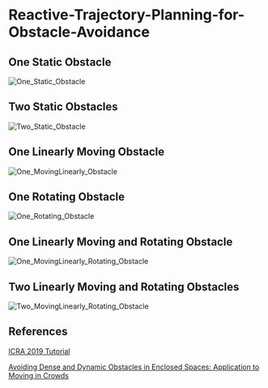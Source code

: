 # Reactive-Trajectory-Planning-for-Obstacle-Avoidance

## One Static Obstacle
![One_Static_Obstacle](https://user-images.githubusercontent.com/77897560/175845713-4a01e0b9-5b05-4a4b-9f8a-d0c9026800d1.gif)

## Two Static Obstacles
![Two_Static_Obstacle](https://user-images.githubusercontent.com/77897560/175845765-1041aed9-a6bf-4e05-856b-e43c734790d5.gif)

## One Linearly Moving Obstacle
![One_MovingLinearly_Obstacle](https://user-images.githubusercontent.com/77897560/175845859-d422f1fe-ce10-4917-931b-79ad71e22925.gif)

## One Rotating Obstacle
![One_Rotating_Obstacle](https://user-images.githubusercontent.com/77897560/175845908-649ea78a-a20c-4183-8e49-d397a5a7ba45.gif)

## One Linearly Moving and Rotating Obstacle
![One_MovingLinearly_Rotating_Obstacle](https://user-images.githubusercontent.com/77897560/175845982-07254199-d1a9-4ef8-a077-ad71869d9f41.gif)

## Two Linearly Moving and Rotating Obstacles
![Two_MovingLinearly_Rotating_Obstacle](https://user-images.githubusercontent.com/77897560/175846086-5100c6ad-56b9-4eb3-ac63-9d3e306d77f4.gif)

## References
[ICRA 2019 Tutorial](https://epfl-lasa.github.io/TutorialICRA2019.io/)

[Avoiding Dense and Dynamic Obstacles in
Enclosed Spaces: Application to Moving in Crowds
](https://arxiv.org/pdf/2105.11743.pdf)


